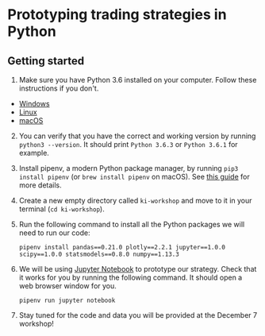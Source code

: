 # Prototyping trading strategies in Python

## Getting started

1. Make sure you have Python 3.6 installed on your computer. Follow these instructions if you don't.

  - [Windows](http://docs.python-guide.org/en/latest/starting/install3/win/)
  - [Linux](http://docs.python-guide.org/en/latest/starting/install3/linux/)
  - [macOS](http://docs.python-guide.org/en/latest/starting/install3/osx/)

2. You can verify that you have the correct and working version by running `python3 --version`. It should print `Python 3.6.3` or `Python 3.6.1` for example.

3. Install pipenv, a modern Python package manager, by running `pip3 install pipenv` (or `brew install pipenv` on macOS). See [this guide](http://docs.python-guide.org/en/latest/dev/virtualenvs/) for more details.

4. Create a new empty directory called `ki-workshop` and move to it in your terminal (`cd ki-workshop`).

5. Run the following command to install all the Python packages we will need to run our code:

	```
	pipenv install pandas==0.21.0 plotly==2.2.1 jupyter==1.0.0 scipy==1.0.0 statsmodels==0.8.0 numpy==1.13.3
	```

6. We will be using [Jupyter Notebook](http://jupyter.org) to prototype our strategy. Check that it works for you by running the following command. It should open a web browser window for you.

	```
	pipenv run jupyter notebook
	```

7. Stay tuned for the code and data you will be provided at the December 7 workshop!
